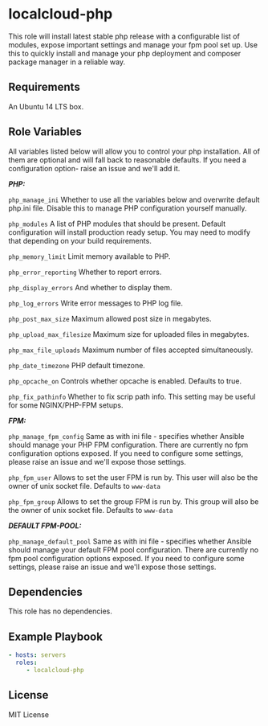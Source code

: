 localcloud-php
=========

This role will install latest stable php release with a configurable list of modules, expose important settings and
manage your fpm pool set up. Use this to quickly install and manage your php deployment and composer package manager
in a reliable way.

Requirements
------------

An Ubuntu 14 LTS box.

Role Variables
--------------

All variables listed below will allow you to control your php installation. All of them are optional and will
fall back to reasonable defaults. If you need a configuration option- raise an issue and we'll add it.

***PHP:***

`php_manage_ini`
Whether to use all the variables below and overwrite default php.ini file. Disable this to manage PHP configuration yourself manually.

`php_modules`
A list of PHP modules that should be present. Default configuration will install production ready setup. You may need to modify that depending on your build requirements.

`php_memory_limit`
Limit memory available to PHP.

`php_error_reporting`
Whether to report errors.

`php_display_errors`
And whether to display them.

`php_log_errors`
Write error messages to PHP log file.

`php_post_max_size`
Maximum allowed post size in megabytes.

`php_upload_max_filesize`
Maximum size for uploaded files in megabytes.

`php_max_file_uploads`
Maximum number of files accepted simultaneously.

`php_date_timezone`
PHP default timezone.

`php_opcache_on`
Controls whether opcache is enabled. Defaults to true.

`php_fix_pathinfo`
Whether to fix scrip path info. This setting may be useful for some NGINX/PHP-FPM setups.



***FPM:***

`php_manage_fpm_config`
Same as with ini file - specifies whether Ansible should manage your PHP FPM configuration.
There are currently no fpm configuration options exposed. If you need to configure some settings, please raise an issue and we'll expose those settings.

`php_fpm_user`
Allows to set the user FPM is run by. This user will also be the owner of unix socket file. Defaults to `www-data`

`php_fpm_group`
Allows to set the group FPM is run by. This group will also be the owner of unix socket file. Defaults to `www-data`


***DEFAULT FPM-POOL:***

`php_manage_default_pool`
Same as with ini file - specifies whether Ansible should manage your default FPM pool configuration.
There are currently no fpm pool configuration options exposed. If you need to configure some settings, please raise an issue and we'll expose those settings.


Dependencies
------------

This role has no dependencies.

Example Playbook
----------------


```yml
- hosts: servers
  roles:
     - localcloud-php

```


License
-------

MIT License
